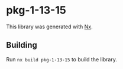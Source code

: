 # pkg-1-13-15

This library was generated with [Nx](https://nx.dev).

## Building

Run `nx build pkg-1-13-15` to build the library.
